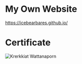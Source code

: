 # My Own Website

<https://icebearbares.github.io/>

# Certificate 
![Krerkkiat Wattanaporn](https://user-images.githubusercontent.com/105172693/189571881-2d9b35eb-1a47-442f-a908-993c028722a6.png)
